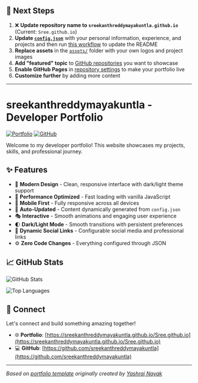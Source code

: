 ## 🚀 Next Steps

1. ❌ **Update repository name to `sreekanthreddymayakuntla.github.io`** (Current: `Sree.github.io`)
2. **Update [`config.json`](https://github.com/sreekanthreddymayakuntla/Sree.github.io/blob/main/config.json)** with your personal information, experience, and projects and then run [this workflow](https://github.com/sreekanthreddymayakuntla/Sree.github.io/actions/workflows/update-readme.yml) to update the README
3. **Replace assets** in the [`assets/`](https://github.com/sreekanthreddymayakuntla/Sree.github.io/tree/main/assets/) folder with your own logos and project images
4. **Add "featured" topic** to [GitHub repositories](https://github.com/sreekanthreddymayakuntla?tab=repositories) you want to showcase
5. **Enable GitHub Pages** in [repository settings](https://github.com/sreekanthreddymayakuntla/Sree.github.io/settings/pages) to make your portfolio live
6. **Customize further** by adding more content

---

# sreekanthreddymayakuntla - Developer Portfolio

<div align="left">
  
[![Portfolio](https://img.shields.io/badge/🌐_Visit_Portfolio-Live-brightgreen?style=for-the-badge)](https://sreekanthreddymayakuntla.github.io/Sree.github.io)
[![GitHub](https://img.shields.io/badge/GitHub-Profile-181717?style=for-the-badge&logo=github)](https://github.com/sreekanthreddymayakuntla)

</div>

Welcome to my developer portfolio! This website showcases my projects, skills, and professional journey.

## ✨ Features

- 🎨 **Modern Design** - Clean, responsive interface with dark/light theme support
- 🚀 **Performance Optimized** - Fast loading with vanilla JavaScript
- 📱 **Mobile First** - Fully responsive across all devices
- 🔄 **Auto-Updated** - Content dynamically generated from `config.json`
- 🎭 **Interactive** - Smooth animations and engaging user experience
- 🌓 **Dark/Light Mode** - Smooth transitions with persistent preferences
- 🔗 **Dynamic Social Links** - Configurable social media and professional links
- ⚙️ **Zero Code Changes** - Everything configured through JSON

## 📈 GitHub Stats

<div align="left">

![GitHub Stats](https://github-readme-stats.vercel.app/api?username=sreekanthreddymayakuntla&theme=dark&hide_border=true&include_all_commits=true&count_private=true)

![Top Languages](https://github-readme-stats.vercel.app/api/top-langs/?username=sreekanthreddymayakuntla&theme=dark&hide_border=true&include_all_commits=true&count_private=true&layout=compact)

</div>

## 🤝 Connect

Let's connect and build something amazing together!

- 🌐 **Portfolio**: [https://sreekanthreddymayakuntla.github.io/Sree.github.io](https://sreekanthreddymayakuntla.github.io/Sree.github.io)
- 💻 **GitHub**: [https://github.com/sreekanthreddymayakuntla](https://github.com/sreekanthreddymayakuntla)

---

*Based on [portfolio template](https://github.com/yashrajnayak/developer-portfolio) originally created by [Yashraj Nayak](https://github.com/yashrajnayak)*